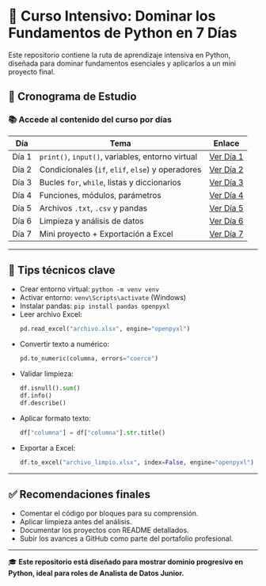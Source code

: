 
# 🐍 Curso Intensivo: Dominar los Fundamentos de Python en 7 Días

Este repositorio contiene la ruta de aprendizaje intensiva en Python, diseñada para dominar fundamentos esenciales y aplicarlos a un mini proyecto final.

## 📅 Cronograma de Estudio

### 📚 Accede al contenido del curso por días

| Día | Tema | Enlace |
|-----|------|--------|
| Día 1 | `print()`, `input()`, variables, entorno virtual | [Ver Día 1](./Dia%201/README.md) |
| Día 2 | Condicionales (`if`, `elif`, `else`) y operadores | [Ver Día 2](./Dia%202/README.md) |
| Día 3 | Bucles `for`, `while`, listas y diccionarios | [Ver Día 3](./Dia%203/README.md) |
| Día 4 | Funciones, módulos, parámetros | [Ver Día 4](./Dia%204/README.md) |
| Día 5 | Archivos `.txt`, `.csv` y pandas | [Ver Día 5](./Dia%205/README.md) |
| Día 6 | Limpieza y análisis de datos | [Ver Día 6](./Dia%206/README.md) |
| Día 7 | Mini proyecto + Exportación a Excel | [Ver Día 7](./Dia%207/README.md) |


---

## 🔧 Tips técnicos clave

- Crear entorno virtual: `python -m venv venv`
- Activar entorno: `venv\Scripts\activate` (Windows)
- Instalar pandas: `pip install pandas openpyxl`
- Leer archivo Excel:
  ```python
  pd.read_excel("archivo.xlsx", engine="openpyxl")
  ```
- Convertir texto a numérico:
  ```python
  pd.to_numeric(columna, errors="coerce")
  ```
- Validar limpieza:
  ```python
  df.isnull().sum()
  df.info()
  df.describe()
  ```
- Aplicar formato texto:
  ```python
  df["columna"] = df["columna"].str.title()
  ```
- Exportar a Excel:
  ```python
  df.to_excel("archivo_limpio.xlsx", index=False, engine="openpyxl")
  ```

---

## ✅ Recomendaciones finales

- Comentar el código por bloques para su comprensión.
- Aplicar limpieza antes del análisis.
- Documentar los proyectos con README detallados.
- Subir los avances a GitHub como parte del portafolio profesional.

---

🎓 **Este repositorio está diseñado para mostrar dominio progresivo en Python, ideal para roles de Analista de Datos Junior.**
